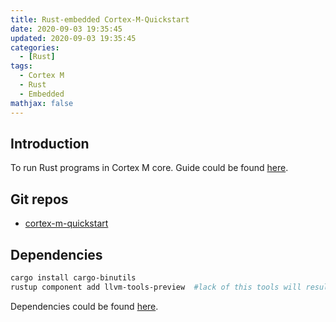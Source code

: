 ```yaml
---
title: Rust-embedded Cortex-M-Quickstart
date: 2020-09-03 19:35:45
updated: 2020-09-03 19:35:45
categories:
  - [Rust]
tags:
  - Cortex M
  - Rust
  - Embedded
mathjax: false
---
```


## Introduction
To run Rust programs in Cortex M core. Guide could be found [here](https://rust-embedded.github.io/book/intro/index.html).

## Git repos
- [cortex-m-quickstart](https://github.com/rust-embedded/cortex-m-quickstart.git)

## Dependencies
``` bash
cargo install cargo-binutils
rustup component add llvm-tools-preview  #lack of this tools will result in Failed to execute tool: readobj
```
Dependencies could be found [here](https://docs.rust-embedded.org/discovery/03-setup/index.html).
